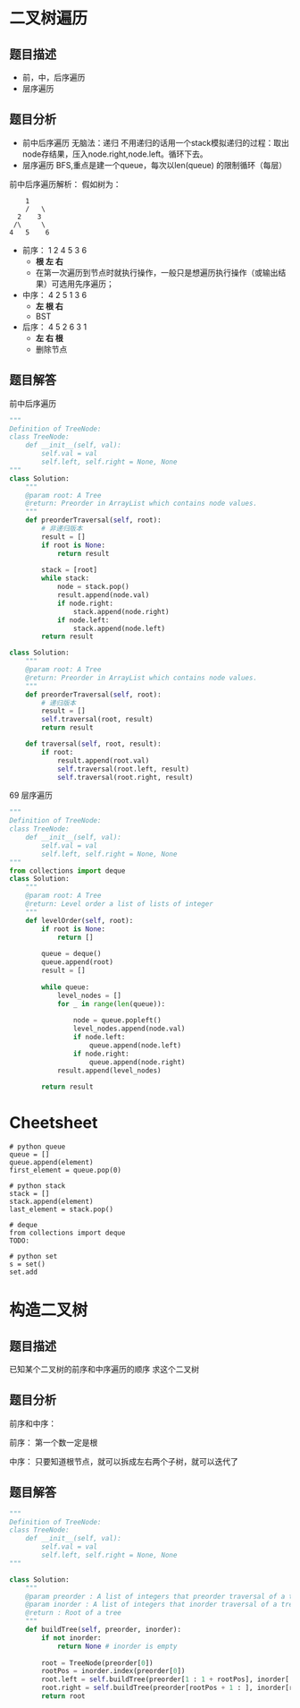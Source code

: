 # 二叉树遍历
## 题目描述
- 前，中，后序遍历
- 层序遍历

## 题目分析
- 前中后序遍历
无脑法：递归
不用递归的话用一个stack模拟递归的过程：取出node存结果，压入node.right,node.left。循环下去。
- 层序遍历
BFS,重点是建一个queue，每次以len(queue) 的限制循环（每层）

前中后序遍历解析：
假如树为：
```
    1
	/   \
  2    3
 /\     \ 
4   5    6
```

- 前序： 1 2 4 5 3 6
	- **根 左 右**
	- 在第一次遍历到节点时就执行操作，一般只是想遍历执行操作（或输出结果）可选用先序遍历；
- 中序： 4 2 5 1 3 6
	- **左 根 右**
	- BST
- 后序： 4 5 2 6 3 1
	- **左 右 根**
	- 删除节点


## 题目解答
前中后序遍历

```python
"""
Definition of TreeNode:
class TreeNode:
    def __init__(self, val):
        self.val = val
        self.left, self.right = None, None
"""
class Solution:
    """
    @param root: A Tree
    @return: Preorder in ArrayList which contains node values.
    """
    def preorderTraversal(self, root):
		# 非递归版本
        result = []
        if root is None:
            return result
        
        stack = [root]
        while stack:
            node = stack.pop()
            result.append(node.val)
            if node.right:
                stack.append(node.right)
            if node.left:
                stack.append(node.left)
        return result

class Solution:
    """
    @param root: A Tree
    @return: Preorder in ArrayList which contains node values.
    """
    def preorderTraversal(self, root):
		# 递归版本
        result = []
        self.traversal(root, result)
        return result

    def traversal(self, root, result):
        if root:
            result.append(root.val)
            self.traversal(root.left, result)
            self.traversal(root.right, result)
```

69 层序遍历

```python
"""
Definition of TreeNode:
class TreeNode:
    def __init__(self, val):
        self.val = val
        self.left, self.right = None, None
"""
from collections import deque
class Solution:
    """
    @param root: A Tree
    @return: Level order a list of lists of integer
    """
    def levelOrder(self, root):
        if root is None:
            return []
        
        queue = deque()
        queue.append(root)
        result = []
        
        while queue:
            level_nodes = []
            for _ in range(len(queue)):
                
                node = queue.popleft()
                level_nodes.append(node.val)
                if node.left:
                    queue.append(node.left)
                if node.right:
                    queue.append(node.right)
            result.append(level_nodes)
                
        return result
```

# Cheetsheet
```
# python queue
queue = []
queue.append(element)
first_element = queue.pop(0)

# python stack
stack = []
stack.append(element)
last_element = stack.pop()

# deque
from collections import deque
TODO:

# python set
s = set()
set.add
```

# 构造二叉树
## 题目描述
已知某个二叉树的前序和中序遍历的顺序
求这个二叉树

## 题目分析
前序和中序： 

前序： 
第一个数一定是根

中序： 
只要知道根节点，就可以拆成左右两个子树，就可以迭代了

## 题目解答
```python
"""
Definition of TreeNode:
class TreeNode:
    def __init__(self, val):
        self.val = val
        self.left, self.right = None, None
"""

class Solution:
    """
    @param preorder : A list of integers that preorder traversal of a tree
    @param inorder : A list of integers that inorder traversal of a tree
    @return : Root of a tree
    """
    def buildTree(self, preorder, inorder):
        if not inorder: 
            return None # inorder is empty
            
        root = TreeNode(preorder[0])
        rootPos = inorder.index(preorder[0])
        root.left = self.buildTree(preorder[1 : 1 + rootPos], inorder[ : rootPos])
        root.right = self.buildTree(preorder[rootPos + 1 : ], inorder[rootPos + 1 : ])
        return root
```

